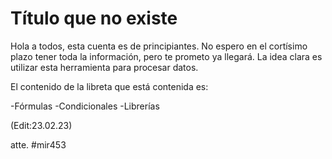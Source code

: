 # Título que no existe

Hola a todos, esta cuenta es de principiantes.
No espero en el cortísimo plazo tener toda la información, pero te prometo ya llegará.
La idea clara es utilizar esta herramienta para procesar datos.

El contenido de la libreta que está contenida es:

-Fórmulas
-Condicionales
-Librerías

(Edit:23.02.23)

atte.
#mir453
